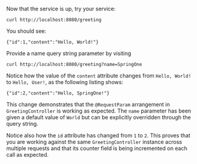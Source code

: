 Now that the service is up, try your service:

```execute-2
curl http://localhost:8080/greeting
```

You should see:

``` 
{"id":1,"content":"Hello, World!"}
```

Provide a name query string parameter by visiting 

```execute-2
curl http://localhost:8080/greeting?name=SpringOne
```
Notice how the value of the `content` attribute changes from `Hello, World!` to `Hello, User!`, as the following listing shows:

```
{"id":2,"content":"Hello, SpringOne!"}
```
This change demonstrates that the `@RequestParam` arrangement in `GreetingController` is working as expected. The `name` parameter has been given a default value of `World` but can be explicitly overridden through the query string.

Notice also how the `id` attribute has changed from `1` to `2`. This proves that you are working against the same `GreetingController` instance across multiple requests and that its counter field is being incremented on each call as expected.